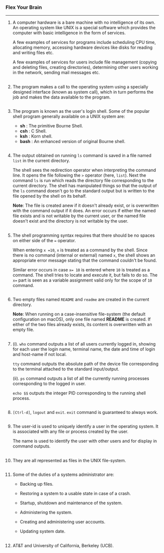 ### Flex Your Brain

---

01. A computer hardware is a bare machine with no intelligence of its own. An operating system like UNIX is a special software which provides the computer with basic intelligence in the form of services.

    A few examples of services for programs include scheduling CPU time, allocating memory, accessing hardware devices like disks for reading and writing files etc.

    A few examples of services for users include file management (copying and deleting files, creating directories), determining other users working in the network, sending mail messages etc.

##

02. The program makes a call to the operating system using a specially designed interface (known as system call), which in turn performs the job and makes the data available to the program.

##

03. The program is known as the user's login shell. Some of the popular shell program generally available on a UNIX system are:

    -   **sh** : The primitive Bourne Shell.
    -   **csh** : C Shell.
    -   **ksh** : Korn shell.
    -   **bash** : An enhanced version of original Bourne shell.

##

04. The output obtained on running `ls` command is saved in a file named `list` in the current directory.

    The shell sees the redirection operator when interpreting the command line. It opens the file following the `>` operator (here, `list`). Next the command `ls` is run which reads the directory file corresponding to the current directory. The shell has manipulated things so that the output of the `ls` command doesn't go to the standard output but is written to the file opened by the shell on its behalf.

    **Note**: The file is created anew if it doesn't already exist, or is overwritten with the command output if it does. An error occurs if either the named file exists and is not writable by the current user, or the named file doesn't exist and the directory is not writable by the user.

##

05. The shell programming syntax requires that there should be no spaces on either side of the `=` operator.

    When entering `x =10`, `x` is treated as a command by the shell. Since there is no command (internal or external) named `x`, the shell shows an appropriate error message stating that the command couldn't be found.

    Similar error occurs in case `x= 10` is entered where `10` is treated as a command. The shell tries to locate and execute it, but fails to do so. The `x=` part is seen as a variable assignment valid only for the scope of `10` command.

##

06. Two empty files named `README` and `readme` are created in the current directory.

    **Note**: When running on a case-insensitive file-system (the default configuration on macOS), only one file named **README** is created. If either of the two files already exists, its content is overwritten with an empty file.

##

07. (i). `who` command outputs a list of all users currently logged in, showing for each user the login name, terminal name, the date and time of login and host-name if not local.

    `tty` command outputs the absolute path of the device file corresponding to the terminal attached to the standard input/output.

    (ii). `ps` command outputs a list of all the currently running processes corresponding to the logged in user.

    `echo $$` outputs the integer PID corresponding to the running shell process.

##

08. `[Ctrl-d]`, `logout` and `exit`. `exit` command is guaranteed to always work.

##

09. The user-id is used to uniquely identify a user in the operating system. It is associated with any file or process created by the user.

    The name is used to identify the user with other users and for display in command outputs.

##

10. They are all represented as files in the UNIX file-system.

##

11. Some of the duties of a systems administrator are:

    -   Backing up files.

    -   Restoring a system to a usable state in case of a crash.

    -   Startup, shutdown and maintenance of the system.

    -   Administering the system.

    -   Creating and administering user accounts.

    -   Updating system date.

##

12. AT&T and University of California, Berkeley (UCB).

##
